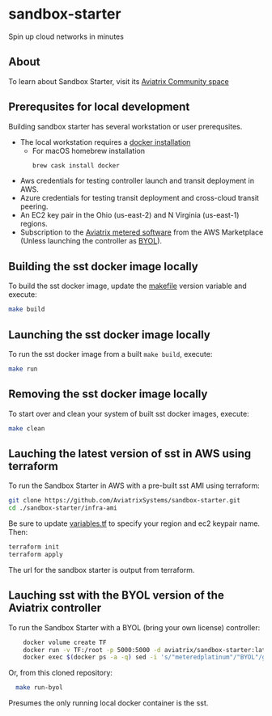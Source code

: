 # sandbox-starter

Spin up cloud networks in minutes

## About

To learn about Sandbox Starter, visit its [Aviatrix Community space](https://community.aviatrix.com/t/g9hx9jh/aviatrix-sandbox-starter-tool-spin-up-cloud-networks-in-minutes)

## Prerequsites for local development

Building sandbox starter has several workstation or user prerequsites.

- The local workstation requires a [docker installation](https://docs.docker.com/get-docker/)
  - For macOS homebrew installation 
    ```bash
    brew cask install docker
    ```
- Aws credentials for testing controller launch and transit deployment in AWS.
- Azure credentials for testing transit deployment and cross-cloud transit peering.
- An EC2 key pair in the Ohio (us-east-2) and N Virginia (us-east-1) regions.
- Subscription to the [Aviatrix metered software](https://aws.amazon.com/marketplace/pp/B08NTSDHKG) from the AWS Marketplace (Unless launching the controller as [BYOL](lauching-sst-with-the-byol-version-of-the-aviatrix-controller)).

## Building the sst docker image locally

To build the sst docker image, update the [makefile](./makefile) version variable and execute:
```bash
make build
```

## Launching the sst docker image locally

To run the sst docker image from a built `make build`, execute:
```bash
make run
```

## Removing the sst docker image locally

To start over and clean your system of built sst docker images, execute:
```bash
make clean
```

## Lauching the latest version of sst in AWS using terraform

To run the Sandbox Starter in AWS with a pre-built sst AMI using terraform:
```bash
git clone https://github.com/AviatrixSystems/sandbox-starter.git
cd ./sandbox-starter/infra-ami
```
Be sure to update [variables.tf](./infra-ami/variables.tf) to specify your region and ec2 keypair name. Then:
```bash
terraform init
terraform apply
```
The url for the sandbox starter is output from terraform.

## Lauching sst with the BYOL version of the Aviatrix controller

To run the Sandbox Starter with a BYOL (bring your own license) controller:
```bash
	docker volume create TF
	docker run -v TF:/root -p 5000:5000 -d aviatrix/sandbox-starter:latest
	docker exec $(docker ps -a -q) sed -i 's/"meteredplatinum"/"BYOL"/g' /root/controller/aviatrix-controller-build/variables.tf
```

Or, from this cloned repository:
```bash
  make run-byol
```

Presumes the only running local docker container is the sst.
